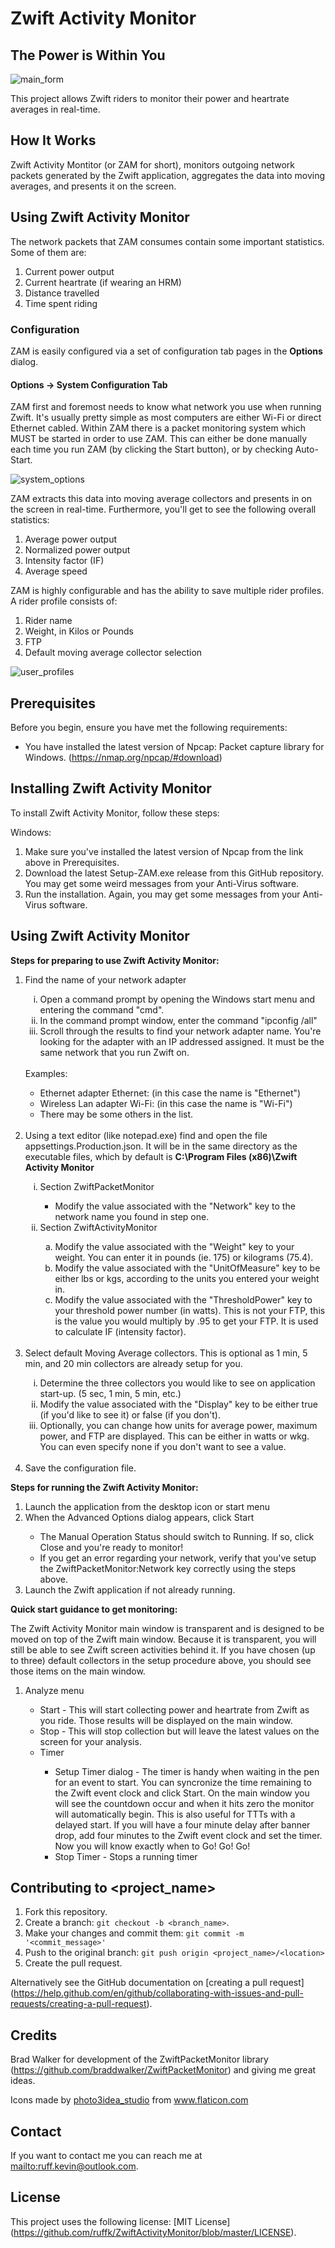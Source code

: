 Zwift Activity Monitor
======================

## The Power is Within You

![main_form](https://github.com/ruffk/ZwiftActivityMonitor/raw/master/ZwiftActivityMonitor/images/MainForm.png)

This project allows Zwift riders to monitor their power and heartrate averages in real-time.

## How It Works

Zwift Activity Montitor (or ZAM for short), monitors outgoing network packets generated by the Zwift application,
aggregates the data into moving averages, and presents it on the screen.

## Using Zwift Activity Monitor
<p>
The network packets that ZAM consumes contain some important statistics.  Some of them are:

<ol>
	<li>Current power output</li>
	<li>Current heartrate (if wearing an HRM)</li>
	<li>Distance travelled</li>
	<li>Time spent riding</li>
</ol>
</p>

### Configuration
<p>

ZAM is easily configured via a set of configuration tab pages in the <b>Options</b> dialog.

#### Options -> System Configuration Tab

ZAM first and foremost needs to know what network you use when running Zwift.  It's usually pretty simple as most
computers are either Wi-Fi or direct Ethernet cabled.  Within ZAM there is a packet monitoring system which MUST be started
in order to use ZAM.  This can either be done manually each time you run ZAM (by clicking the Start button), or by checking Auto-Start.

![system_options](https://github.com/ruffk/ZwiftActivityMonitor/raw/master/ZwiftActivityMonitor/images/SystemOptions.png)
</p>

<p>
ZAM extracts this data into moving average collectors and presents in on the screen in real-time.
Furthermore, you'll get to see the following overall statistics:

<ol>
	<li>Average power output</li>
	<li>Normalized power output</li>
	<li>Intensity factor (IF)</li>
	<li>Average speed</li>
</ol>

ZAM is highly configurable and has the ability to save multiple rider profiles. A rider profile consists of: 

<ol>
	<li>Rider name</li>
	<li>Weight, in Kilos or Pounds</li>
	<li>FTP</li>
	<li>Default moving average collector selection</li>
</ol>

![user_profiles](https://github.com/ruffk/ZwiftActivityMonitor/raw/master/ZwiftActivityMonitor/images/UserProfiles.png)
</p>

## Prerequisites

Before you begin, ensure you have met the following requirements:
* You have installed the latest version of Npcap: Packet capture library for Windows. (https://nmap.org/npcap/#download)

## Installing Zwift Activity Monitor

To install Zwift Activity Monitor, follow these steps:

Windows:

<ol>
	<li>Make sure you've installed the latest version of Npcap from the link above in Prerequisites.</li>
	<li>Download the latest Setup-ZAM.exe release from this GitHub repository.  You may get some weird messages from your Anti-Virus software.</li>
	<li>Run the installation.  Again, you may get some messages from your Anti-Virus software.</li>
</ol>

## Using Zwift Activity Monitor

<p><b>Steps for preparing to use Zwift Activity Monitor:</b></p>

<ol>
    <li>Find the name of your network adapter</li>
    <ol type="i">
        <li>Open a command prompt by opening the Windows start menu and entering the command "cmd".</li> 
        <li>In the command prompt window, enter the command "ipconfig /all"</li>
        <li>Scroll through the results to find your network adapter name.  You're looking for the adapter with an IP addressed assigned.  It must be the same network that you run Zwift on.</li>
    </ol>
    <br>Examples:
    <ul>
        <li>Ethernet adapter Ethernet: (in this case the name is "Ethernet")</li>
        <li>Wireless Lan adapter Wi-Fi: (in this case the name is "Wi-Fi")</li>
        <li>There may be some others in the list.</li>
    </ul><br>
    <li>Using a text editor (like notepad.exe) find and open the file appsettings.Production.json.  It will be in the same directory as the executable files,
	which by default is <b>C:\Program Files (x86)\Zwift Activity Monitor</b></li>
	<ol type="i">
    	<li>Section ZwiftPacketMonitor</li>
    	<ul>
        	<li>Modify the value associated with the "Network" key to the network name you found in step one.</li>
    	</ul>
    	<li>Section ZwiftActivityMonitor</li>
    	<ol type="a">
        <li>Modify the value associated with the "Weight" key to your weight.  You can enter it in pounds (ie. 175) or kilograms (75.4).</li>
        <li>Modify the value associated with the "UnitOfMeasure" key to be either lbs or kgs, according to the units you entered your weight in.</li>
        <li>Modify the value associated with the "ThresholdPower" key to your threshold power number (in watts).  This is not your FTP, this is the value you would multiply by .95 to get your FTP.  It is used to calculate IF (intensity factor).</li>
        </ol>
    </ol><br>
	<li>Select default Moving Average collectors.  This is optional as 1 min, 5 min, and 20 min collectors are already setup for you.</li>
    <ol type="i">
    	<li>Determine the three collectors you would like to see on application start-up. (5 sec, 1 min, 5 min, etc.)</li>
    	<li>Modify the value associated with the "Display" key to be either true (if you'd like to see it) or false (if you don't).</li>
    	<li>Optionally, you can change how units for average power, maximum power, and FTP are displayed.  This can be either in watts or wkg.  You can even specify none if you don't want to see a value.</li>
    </ol><br>
<li>Save the configuration file.</li>
</ol>

<p><b>Steps for running the Zwift Activity Monitor:</b></p>

<ol>
	<li>Launch the application from the desktop icon or start menu</li>
	<li>When the Advanced Options dialog appears, click Start</li>
	<ul>
		<li>The Manual Operation Status should switch to Running.  If so, click Close and you're ready to monitor!</li>
		<li>If you get an error regarding your network, verify that you've setup the ZwiftPacketMonitor:Network key correctly using the steps above. </li>
	</ul>
	<li>Launch the Zwift application if not already running.</li>
</ol>

<p><b>Quick start guidance to get monitoring:</b></p>

<p>
	The Zwift Activity Monitor main window is transparent and is designed to be moved on top of the Zwift main window.
	Because it is transparent, you will still be able to see Zwift screen activities behind it.  If you have chosen (up to three)
	default collectors in the setup procedure above, you should see those items on the main window.
</p>

<ol>
	<li>Analyze menu</li>
	<ul>
		<li>Start - This will start collecting power and heartrate from Zwift as you ride.  Those results will be displayed on the main window.</li>
		<li>Stop - This will stop collection but will leave the latest values on the screen for your analysis.</li>
		<li>Timer</li>
		<ul type="i">
			<li>Setup Timer dialog - The timer is handy when waiting in the pen for an event to start.  You can syncronize the time remaining to the Zwift
			event clock and click Start.  On the main window you will see the countdown occur and when it hits zero the monitor will automatically begin.
			This is also useful for TTTs with a delayed start.  If you will have a four minute delay after banner drop, add four minutes to the Zwift event clock
			and set the timer.  Now you will know exactly when to Go! Go! Go!</li>
			<li>Stop Timer - Stops a running timer</li>
		</ul>
	</ul>
</ol>

## Contributing to <project_name>

1. Fork this repository.
2. Create a branch: `git checkout -b <branch_name>`.
3. Make your changes and commit them: `git commit -m '<commit_message>'`
4. Push to the original branch: `git push origin <project_name>/<location>`
5. Create the pull request.

Alternatively see the GitHub documentation on [creating a pull request] (https://help.github.com/en/github/collaborating-with-issues-and-pull-requests/creating-a-pull-request).

## Credits

Brad Walker for development of the ZwiftPacketMonitor library (https://github.com/braddwalker/ZwiftPacketMonitor) and giving me great ideas.

<div>Icons made by <a href="" title="photo3idea_studio">photo3idea_studio</a> from <a href="https://www.flaticon.com/" title="Flaticon">www.flaticon.com</a></div>

## Contact

If you want to contact me you can reach me at <mailto:ruff.kevin@outlook.com>.

## License

This project uses the following license: [MIT License] (https://github.com/ruffk/ZwiftActivityMonitor/blob/master/LICENSE).
